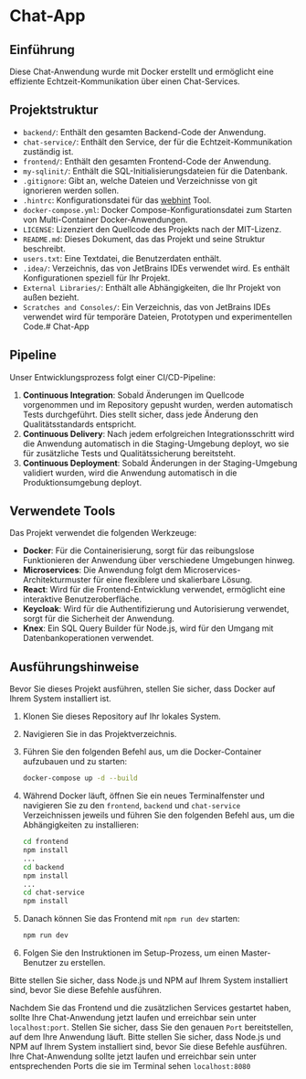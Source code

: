 # Chat-App

## Einführung

Diese Chat-Anwendung wurde mit Docker erstellt und ermöglicht eine effiziente Echtzeit-Kommunikation über einen Chat-Services.

## Projektstruktur

- `backend/`: Enthält den gesamten Backend-Code der Anwendung.
- `chat-service/`: Enthält den Service, der für die Echtzeit-Kommunikation zuständig ist.
- `frontend/`: Enthält den gesamten Frontend-Code der Anwendung.
- `my-sqlinit/`: Enthält die SQL-Initialisierungsdateien für die Datenbank.
- `.gitignore`: Gibt an, welche Dateien und Verzeichnisse von git ignorieren werden sollen.
- `.hintrc`: Konfigurationsdatei für das [webhint](https://webhint.io/) Tool.
- `docker-compose.yml`: Docker Compose-Konfigurationsdatei zum Starten von Multi-Container Docker-Anwendungen.
- `LICENSE`: Lizenziert den Quellcode des Projekts nach der MIT-Lizenz.
- `README.md`: Dieses Dokument, das das Projekt und seine Struktur beschreibt.
- `users.txt`: Eine Textdatei, die Benutzerdaten enthält.
- `.idea/`: Verzeichnis, das von JetBrains IDEs verwendet wird. Es enthält Konfigurationen speziell für Ihr Projekt.
- `External Libraries/`: Enthält alle Abhängigkeiten, die Ihr Projekt von außen bezieht.
- `Scratches and Consoles/`: Ein Verzeichnis, das von JetBrains IDEs verwendet wird für temporäre Dateien, Prototypen und experimentellen Code.# Chat-App


## Pipeline

Unser Entwicklungsprozess folgt einer CI/CD-Pipeline:
1. **Continuous Integration**: Sobald Änderungen im Quellcode vorgenommen und im Repository gepusht wurden, werden automatisch Tests durchgeführt. Dies stellt sicher, dass jede Änderung den Qualitätsstandards entspricht.
2. **Continuous Delivery**: Nach jedem erfolgreichen Integrationsschritt wird die Anwendung automatisch in die Staging-Umgebung deployt, wo sie für zusätzliche Tests und Qualitätssicherung bereitsteht.
3. **Continuous Deployment**: Sobald Änderungen in der Staging-Umgebung validiert wurden, wird die Anwendung automatisch in die Produktionsumgebung deployt.

## Verwendete Tools

Das Projekt verwendet die folgenden Werkzeuge:

- **Docker**: Für die Containerisierung, sorgt für das reibungslose Funktionieren der Anwendung über verschiedene Umgebungen hinweg.
- **Microservices**: Die Anwendung folgt dem Microservices-Architekturmuster für eine flexiblere und skalierbare Lösung.
- **React**: Wird für die Frontend-Entwicklung verwendet, ermöglicht eine interaktive Benutzeroberfläche.
- **Keycloak**: Wird für die Authentifizierung und Autorisierung verwendet, sorgt für die Sicherheit der Anwendung.
- **Knex**: Ein SQL Query Builder für Node.js, wird für den Umgang mit Datenbankoperationen verwendet.

## Ausführungshinweise

Bevor Sie dieses Projekt ausführen, stellen Sie sicher, dass Docker auf Ihrem System installiert ist.
1. Klonen Sie dieses Repository auf Ihr lokales System.
2. Navigieren Sie in das Projektverzeichnis.
3. Führen Sie den folgenden Befehl aus, um die Docker-Container aufzubauen und zu starten:

    ```bash
    docker-compose up -d --build
    ```

4. Während Docker läuft, öffnen Sie ein neues Terminalfenster und navigieren Sie zu den `frontend`, `backend` und `chat-service` Verzeichnissen jeweils und führen Sie den folgenden Befehl aus, um die Abhängigkeiten zu installieren:

    ```bash
    cd frontend
    npm install
    ...
    cd backend
    npm install
    ...
    cd chat-service
    npm install
    ```

5. Danach können Sie das Frontend mit `npm run dev` starten:

    ```bash
    npm run dev
    ```

6. Folgen Sie den Instruktionen im Setup-Prozess, um einen Master-Benutzer zu erstellen.

Bitte stellen Sie sicher, dass Node.js und NPM auf Ihrem System installiert sind, bevor Sie diese Befehle ausführen.

Nachdem Sie das Frontend und die zusätzlichen Services gestartet haben, sollte Ihre Chat-Anwendung jetzt laufen und erreichbar sein unter `localhost:port`. Stellen Sie sicher, dass Sie den genauen `Port` bereitstellen, auf dem Ihre Anwendung läuft.
Bitte stellen Sie sicher, dass Node.js und NPM auf Ihrem System installiert sind, bevor Sie diese Befehle ausführen.
Ihre Chat-Anwendung sollte jetzt laufen und erreichbar sein unter entsprechenden Ports die sie im Terminal sehen `localhost:8080` 
